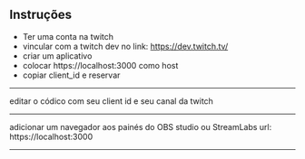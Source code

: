 Instruções
---------------------------------------------------
- Ter uma conta na twitch
- vincular com a twitch dev no link: https://dev.twitch.tv/
- criar um aplicativo
- colocar https://localhost:3000 como host
- copiar client_id e reservar
___________________________________________________
editar o códico com seu client id e seu canal da twitch
____________________________________________________
adicionar um navegador aos painés do OBS studio ou StreamLabs
url: https://localhost:3000
____________________________________________________
